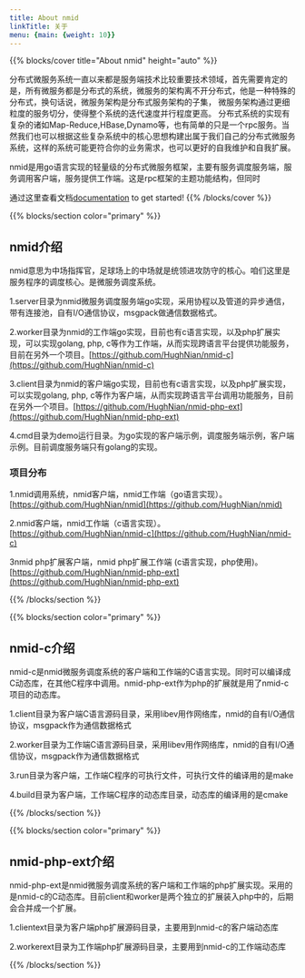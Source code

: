 ```yaml
---
title: About nmid
linkTitle: 关于
menu: {main: {weight: 10}}
---
```


{{% blocks/cover title="About nmid" height="auto" %}}

分布式微服务系统一直以来都是服务端技术比较重要技术领域，首先需要肯定的是，所有微服务都是分布式的系统，微服务的架构离不开分布式，他是一种特殊的分布式，换句话说，微服务架构是分布式服务架构的子集， 微服务架构通过更细粒度的服务切分，使得整个系统的迭代速度并行程度更高。 分布式系统的实现有复杂的诸如Map-Reduce,HBase,Dynamo等，也有简单的只是一个rpc服务。当然我们也可以根据这些复杂系统中的核心思想构建出属于我们自己的分布式微服务系统，这样的系统可能更符合你的业务需求，也可以更好的自我维护和自我扩展。  

nmid是用go语言实现的轻量级的分布式微服务框架，主要有服务调度服务端，服务调用客户端，服务提供工作端。这是rpc框架的主题功能结构，但同时

通过这里查看文档[documentation](/docs/) to get started!
{{% /blocks/cover %}}

{{% blocks/section color="primary" %}}
## nmid介绍   

nmid意思为中场指挥官，足球场上的中场就是统领进攻防守的核心。咱们这里是服务程序的调度核心。是微服务调度系统。

1.server目录为nmid微服务调度服务端go实现，采用协程以及管道的异步通信，带有连接池，自有I/O通信协议，msgpack做通信数据格式。  

2.worker目录为nmid的工作端go实现，目前也有c语言实现，以及php扩展实现，可以实现golang, php, c等作为工作端，从而实现跨语言平台提供功能服务，目前在另外一个项目。[https://github.com/HughNian/nmid-c](https://github.com/HughNian/nmid-c)  

3.client目录为nmid的客户端go实现，目前也有c语言实现，以及php扩展实现，可以实现golang, php, c等作为客户端，从而实现跨语言平台调用功能服务，目前在另外一个项目。[https://github.com/HughNian/nmid-php-ext](https://github.com/HughNian/nmid-php-ext)  

4.cmd目录为demo运行目录。为go实现的客户端示例，调度服务端示例，客户端示例。目前调度服务端只有golang的实现。

### 项目分布
1.nmid调用系统，nmid客户端，nmid工作端（go语言实现）。 [https://github.com/HughNian/nmid](https://github.com/HughNian/nmid)  

2.nmid客户端，nmid工作端（c语言实现）。[https://github.com/HughNian/nmid-c](https://github.com/HughNian/nmid-c)  

3nmid php扩展客户端，nmid php扩展工作端 (c语言实现，php使用)。[https://github.com/HughNian/nmid-php-ext](https://github.com/HughNian/nmid-php-ext)  

{{% /blocks/section %}}

{{% blocks/section color="primary" %}}
## nmid-c介绍  

nmid-c是nmid微服务调度系统的客户端和工作端的C语言实现。同时可以编译成C动态库，在其他C程序中调用。nmid-php-ext作为php的扩展就是用了nmid-c项目的动态库。

1.client目录为客户端C语言源码目录，采用libev用作网络库，nmid的自有I/O通信协议，msgpack作为通信数据格式

2.worker目录为工作端C语言源码目录，采用libev用作网络库，nmid的自有I/O通信协议，msgpack作为通信数据格式

3.run目录为客户端，工作端C程序的可执行文件，可执行文件的编译用的是make

4.build目录为客户端，工作端C程序的动态库目录，动态库的编译用的是cmake 

{{% /blocks/section %}}

{{% blocks/section color="primary" %}}
## nmid-php-ext介绍  

nmid-php-ext是nmid微服务调度系统的客户端和工作端的php扩展实现。采用的是nmid-c的C动态库。目前client和worker是两个独立的扩展装入php中的，后期会合并成一个扩展。

1.clientext目录为客户端php扩展源码目录，主要用到nmid-c的客户端动态库

2.workerext目录为工作端php扩展源码目录，主要用到nmid-c的工作端动态库 

{{% /blocks/section %}}
